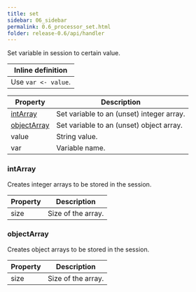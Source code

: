 ```yaml
---
title: set
sidebar: 06_sidebar
permalink: 0.6_processor_set.html
folder: release-0.6/api/handler
---
```


Set variable in session to certain value. 

| Inline definition |
| -------- |
| Use <code>var &lt;- value</code>. |


| Property | Description |
| ------- | -------- |
| [intArray](#intArray) | Set variable to an (unset) integer array.  |
| [objectArray](#objectArray) | Set variable to an (unset) object array.  |
| value | String value.  |
| var | Variable name.  |

### <a id="intArray"></a>intArray

Creates integer arrays to be stored in the session. 

| Property | Description |
| ------- | -------- |
| size | Size of the array.  |

### <a id="objectArray"></a>objectArray

Creates object arrays to be stored in the session. 

| Property | Description |
| ------- | -------- |
| size | Size of the array.  |

